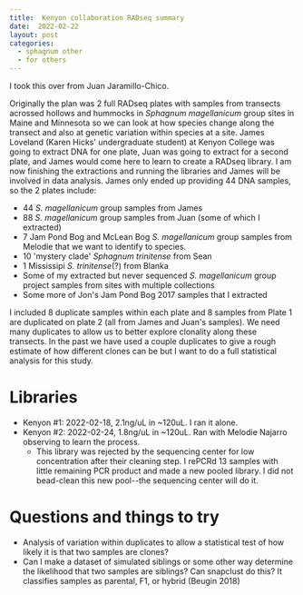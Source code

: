 ```yaml
---
title:  Kenyon collaboration RADseq summary
date:  2022-02-22
layout: post
categories:
  - sphagnum other
  - for others
---
```

I took this over from Juan Jaramillo-Chico.

Originally the plan was 2 full RADseq plates with samples from transects acrossed hollows and hummocks in _Sphagnum magellanicum_ group sites in Maine and Minnesota so we can look at how species change along the transect and also at genetic variation within species at a site. James Loveland (Karen Hicks' undergraduate student) at Kenyon College was going to extract DNA for one plate, Juan was going to extract for a second plate, and James would come here to learn to create a RADseq library. I am now finishing the extractions and running the libraries and James will be involved in data analysis. James only ended up providing 44 DNA samples, so the 2 plates include:

  * 44 _S. magellanicum_ group samples from James
  * 88 _S. magellanicum_ group samples from Juan (some of which I extracted)
  * 7 Jam Pond Bog and McLean Bog _S. magellanicum_ group samples from Melodie that we want to identify to species.
  * 10 'mystery clade' _Sphagnum trinitense_ from Sean
  * 1 Mississipi _S. trinitense_(?) from Blanka
  * Some of my extracted but never sequenced _S. magellanicum_ group project samples from sites with multiple collections
  * Some more of Jon's Jam Pond Bog 2017 samples that I extracted

I included 8 duplicate samples within each plate and 8 samples from Plate 1 are duplicated on plate 2 (all from James and Juan's samples). We need many duplicates to allow us to better explore clonality along these transects. In the past we have used a couple duplicates to give a rough estimate of how different clones can be but I want to do a full statistical analysis for this study.

# Libraries

  * Kenyon #1: 2022-02-18, 2.1ng/uL in ~120uL. I ran it alone.
  * Kenyon #2: 2022-02-24, 1.8ng/uL in ~120uL. Ran with Melodie Najarro observing to learn the process.
    * This library was rejected by the sequencing center for low concentration after their cleaning step. I rePCRd 13 samples with little remaining PCR product and made a new pooled library. I did not bead-clean this new pool--the sequencing center will do it.

# Questions and things to try

  * Analysis of variation within duplicates to allow a statistical test of how likely it is that two samples are clones?
  * Can I make a dataset of simulated siblings or some other way determine the likelihood that two samples are siblings? Can snapclust do this? It classifies samples as parental, F1, or hybrid (Beugin 2018)
